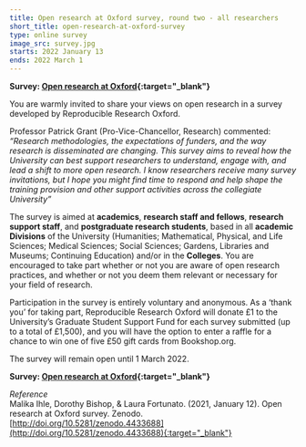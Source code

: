 ```yaml
---
title: Open research at Oxford survey, round two - all researchers
short_title: open-research-at-oxford-survey
type: online survey
image_src: survey.jpg
starts: 2022 January 13
ends: 2022 March 1
---
```



**Survey: [Open research at Oxford](https://oxfordxpsy.az1.qualtrics.com/jfe/form/SV_5tHA7oqau3ukeii){:target="_blank"}**

You are warmly invited to share your views on open research in a survey developed by Reproducible Research Oxford.

Professor Patrick Grant (Pro-Vice-Chancellor, Research) commented: *“Research methodologies, the expectations of funders, and the way research is disseminated are changing. This survey aims to reveal how the University can best support researchers to understand, engage with, and lead a shift to more open research. I know researchers receive many survey invitations, but I hope you might find time to respond and help shape the training provision and other support activities across the collegiate University”*

The survey is aimed at **academics**, **research staff and fellows**, **research support staff**, and **postgraduate research students**, based in all **academic Divisions** of the University (Humanities; Mathematical, Physical, and Life Sciences; Medical Sciences; Social Sciences; Gardens, Libraries and Museums; Continuing Education) and/or in the **Colleges**. You are encouraged to take part whether or not you are aware of open research practices, and whether or not you deem them relevant or necessary for your field of research.

Participation in the survey is entirely voluntary and anonymous. As a ‘thank you’ for taking part, Reproducible Research Oxford will donate £1 to the University’s Graduate Student Support Fund for each survey submitted (up to a total of £1,500), and you will have the option to enter a raffle for a chance to win one of five £50 gift cards from Bookshop.org.

The survey will remain open until 1 March 2022.

**Survey: [Open research at Oxford](https://oxfordxpsy.az1.qualtrics.com/jfe/form/SV_5tHA7oqau3ukeii){:target="_blank"}**



*Reference*  
Malika Ihle, Dorothy Bishop, & Laura Fortunato. (2021, January 12). Open research at Oxford survey. Zenodo. [http://doi.org/10.5281/zenodo.4433688](http://doi.org/10.5281/zenodo.4433688){:target="_blank"}

